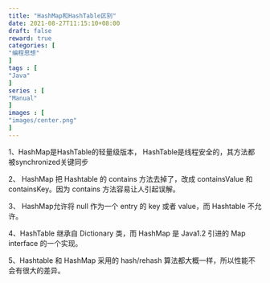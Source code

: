 ```yaml
---
title: "HashMap和HashTable区别"
date: 2021-08-27T11:15:10+08:00
draft: false
reward: true
categories: [
"编程思想"
]
tags : [
"Java"
]
series : [
"Manual"
]
images : [
"images/center.png"
]
---
```


[comment]: <> (# HashMap和HashTable区别)

1、HashMap是HashTable的轻量级版本， HashTable是线程安全的，其方法都被synchronized关键同步

2、 HashMap 把 Hashtable 的 contains 方法去掉了，改成 containsValue 和 containsKey。因为 contains 方法容易让人引起误解。

3、 HashMap允许将 null 作为一个 entry 的 key 或者 value，而 Hashtable 不允许。

4、HashTable 继承自 Dictionary 类，而 HashMap 是 Java1.2 引进的 Map interface 的一个实现。

5、Hashtable 和 HashMap 采用的 hash/rehash 算法都大概一样，所以性能不会有很大的差异。
